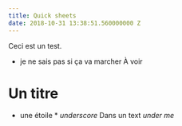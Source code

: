 ```yaml
---
title: Quick sheets
date: 2018-10-31 13:38:51.560000000 Z
---
```


Ceci est un test. 
  * je ne sais pas si ça va marcher À voir 
# Un titre 
* une étoile * 
_underscore_ 
Dans un text _under me_ 
